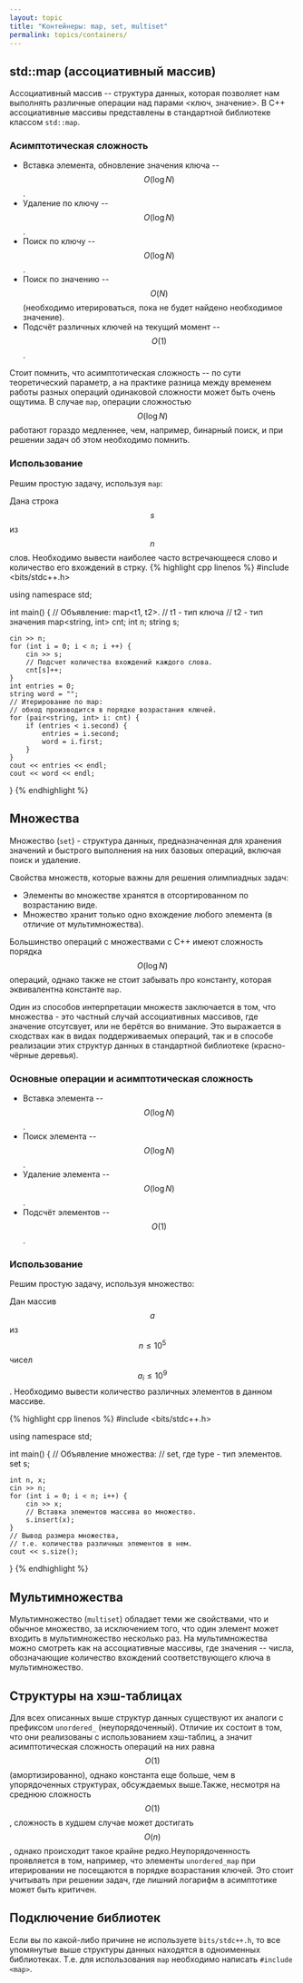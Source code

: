 ```yaml
---
layout: topic
title: "Контейнеры: map, set, multiset"
permalink: topics/containers/
---
```


## std::map (ассоциативный массив) ##

Ассоциативный массив -- структура данных, которая позволяет нам выполнять различные операции
над парами <ключ, значение>. В С++ ассоциативные массивы представлены в стандартной библиотеке
классом `std::map`.

### Асимптотическая сложность ###

* Вставка элемента, обновление значения ключа -- $$O(\log N)$$.
* Удаление по ключу -- $$O(\log N)$$.
* Поиск по ключу -- $$O(\log N)$$.
* Поиск по значению -- $$O(N)$$ (необходимо итерироваться, пока не будет найдено необходимое значение).
* Подсчёт различных ключей на текущий момент -- $$O(1)$$.

Стоит помнить, что асимптотическая сложность -- по сути теоретический параметр, а на практике
разница между временем работы разных операций одинаковой сложности может быть очень ощутима.
В случае `map`, операции сложностью $$O(\log N)$$ работают гораздо медленнее, чем, например,
бинарный поиск, и при решении задач об этом необходимо помнить.

### Использование ###

Решим простую задачу, используя `map`:

Дана строка $$s$$ из $$n$$ слов. Необходимо вывести наиболее часто встречающееся слово и количество его вхождений в стрку.
{% highlight cpp linenos %}
#include <bits/stdc++.h>

using namespace std;

int main() {
    // Объявление: map<t1, t2>.
    // t1 - тип ключа
    // t2 - тип значения
    map<string, int> cnt;
    int n;
    string s;

    cin >> n;
    for (int i = 0; i < n; i ++) {
        cin >> s;
        // Подсчет количества вхождений каждого слова.
        cnt[s]++;
    }
    int entries = 0;
    string word = "";
    // Итерирование по map:
    // обход производится в порядке возрастания ключей.
    for (pair<string, int> i: cnt) {
        if (entries < i.second) {
            entries = i.second;
            word = i.first;
        }
    }
    cout << entries << endl;
    cout << word << endl;
}
{% endhighlight %}

## Множества ##

Множество (`set`) - структура данных, предназначенная для хранения значений и быстрого выполнения на них базовых операций, включая поиск и удаление.

Свойства множеств, которые важны для решения олимпиадных задач:
* Элементы во множестве хранятся в отсортированном по возрастанию виде.
* Множество хранит только одно вхождение любого элемента (в отличие от мультимножества).

Большинство операций с множествами с С++ имеют сложность порядка $$O(\log N)$$ операций, однако также не стоит забывать про константу, которая эквивалентна константе `map`.

Один из способов интерпретации множеств заключается в том, что множества - это
частный случай ассоциативных массивов, где значение отсутсвует, или не берётся во
внимание. Это выражается в сходствах как в видах поддерживаемых операций, так и
в способе реализации этих структур данных в стандартной библиотеке (красно-чёрные
деревья).

### Основные операции и асимптотическая сложность ###

* Вставка элемента -- $$O(\log N)$$.
* Поиск элемента -- $$O(\log N)$$.
* Удаление элемента -- $$O(\log N)$$.
* Подсчёт элементов -- $$O(1)$$.

### Использование ###

Решим простую задачу, используя множество:

Дан массив $$a$$ из $$n \le 10^5$$ чисел $$a_i \le 10^9$$. Необходимо вывести количество различных элементов в данном массиве.

{% highlight cpp linenos %}
#include <bits/stdc++.h>

using namespace std;

int main() {
    // Объявление множества:
    // set<type>, где type - тип элементов.
    set<int> s;

    int n, x;
    cin >> n;
    for (int i = 0; i < n; i++) {
        cin >> x;
        // Вставка элементов массива во множество.
        s.insert(x);
    }
    // Вывод размера множества,
    // т.е. количества различных элементов в нем.
    cout << s.size();
}
{% endhighlight %}

## Мультимножества ##

Мультимножество (`multiset`) обладает теми же свойствами, что и обычное множество,
за исключением того, что один элемент может входить в мультимножество несколько раз.
На мультимножества можно смотреть как на ассоциативные массивы, где значения --
числа, обозначающие количество вхождений соответствующего ключа в мультимножество.

## Структуры на хэш-таблицах

Для всех описанных выше структур данных существуют их аналоги с префиксом `unordered_` (неупорядоченный). Отличие их состоит в том, что они реализованы с использованием хэш-таблиц, а значит асимптотическая сложность операций на них равна $$O(1)$$ (амортизированно), однако константа еще больше, чем в упорядоченных структурах, обсуждаемых выше.Также, несмотря на среднюю сложность $$O(1)$$, сложность в худшем случае может достигать $$O(n)$$, однако происходит такое крайне редко.Неупорядоченность проявляется в том, например, что элементы `unordered_map` при итерировании не посещаются в порядке возрастания ключей. Это стоит учитывать при решении задач, где лишний логарифм в асимптотике может быть критичен.
## Подключение библиотек

Если вы по какой-либо причине не используете `bits/stdc++.h`, то все упомянутые выше структуры данных находятся в одноименных библиотеках. Т.е. для использования `map` необходимо написать `#include <map>`.

